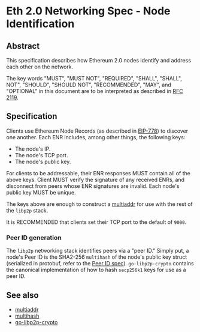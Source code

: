 # Eth 2.0 Networking Spec - Node Identification

## Abstract

This specification describes how Ethereum 2.0 nodes identify and address each other on the network.

The key words "MUST", "MUST NOT", "REQUIRED", "SHALL", "SHALL", NOT", "SHOULD", "SHOULD NOT", "RECOMMENDED",  "MAY", and "OPTIONAL" in this document are to be interpreted as described in [RFC 2119](https://tools.ietf.org/html/rfc2119).

## Specification

Clients use Ethereum Node Records (as described in [EIP-778](http://eips.ethereum.org/EIPS/eip-778)) to discover one another. Each ENR includes, among other things, the following keys:

- The node's IP.
- The node's TCP port.
- The node's public key.

For clients to be addressable, their ENR responses MUST contain all of the above keys. Client MUST verify the signature of any received ENRs, and disconnect from peers whose ENR signatures are invalid. Each node's public key MUST be unique.

The keys above are enough to construct a [multiaddr](https://github.com/multiformats/multiaddr) for use with the rest of the `libp2p` stack.

It is RECOMMENDED that clients set their TCP port to the default of `9000`.

### Peer ID generation

The `libp2p` networking stack identifies peers via a "peer ID." Simply put, a node's Peer ID is the SHA2-256 `multihash` of the node's public key struct (serialized in protobuf, refer to the [Peer ID spec](https://github.com/libp2p/specs/pull/100)). `go-libp2p-crypto` contains the canonical implementation of how to hash `secp256k1` keys for use as a peer ID.

## See also

- [multiaddr](https://github.com/multiformats/multiaddr)
- [multihash](https://multiformats.io/multihash/)
- [go-libp2p-crypto](https://github.com/libp2p/go-libp2p-crypto)
